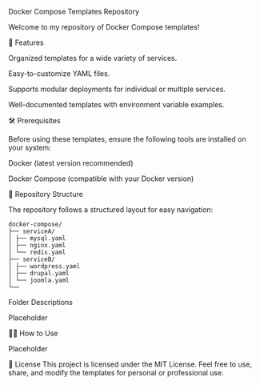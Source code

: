 Docker Compose Templates Repository

Welcome to my repository of Docker Compose templates! 

🚀 Features

Organized templates for a wide variety of services.

Easy-to-customize YAML files.

Supports modular deployments for individual or multiple services.

Well-documented templates with environment variable examples.


🛠 Prerequisites

Before using these templates, ensure the following tools are installed on your system:

Docker (latest version recommended)

Docker Compose (compatible with your Docker version)

📂 Repository Structure

The repository follows a structured layout for easy navigation:



```plaintext
docker-compose/
├── serviceA/
│ ├── mysql.yaml
│ ├── nginx.yaml
│ └── redis.yaml
├── serviceB/
│ ├── wordpress.yaml
│ ├── drupal.yaml
│ └── joomla.yaml
└──
```

  

Folder Descriptions

Placeholder

🧑‍🏫 How to Use

Placeholder


📄 License
This project is licensed under the MIT License. Feel free to use, share, and modify the templates for personal or professional use.
